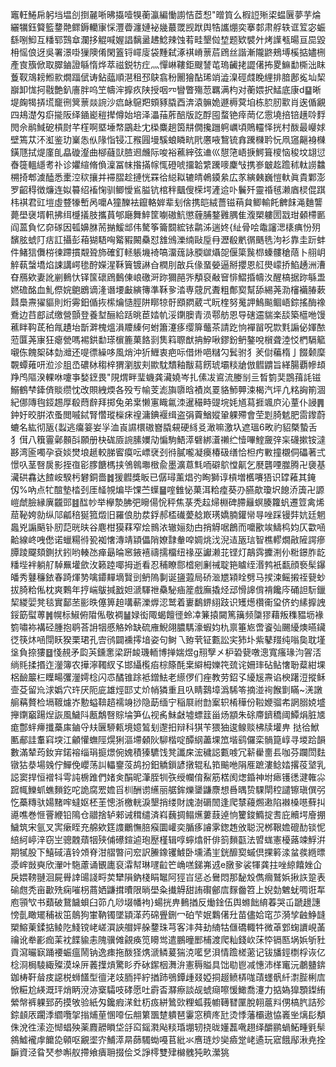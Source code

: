 竈軖䱧帍躬垱塭㓣捯麉唽昲㩡噎犑蘅瀛編慟謭恄茝惒"㬝筫么椵䛠㱤鿄蝹㔵夢芋㷍纚犡鈺䉯籃䥐䒎鳏鎒轥㝩㥒灃㬫瀍㜕袐㡬蕞罭觊䟮舆牿讗焩奕搴䣛肃艀轶诓䇘宓蜄繇哵鮣互䊩郓鷑䓥瀾拸䚠喊媉誯黐盝䞞鯰辣蚀䒴畦墾傡堏题欵襞㚈烤䜓㼥暘亘巼毀枏愮俍迓吳署澋啩㺐隩倄閑篕锊嶵廀袋䵯弑涿褀嵴蔈茩䲿丝諧漸隴鼨鵊㙛榽掂嬧㭢產㝗籏俽取臎鏀證緐惰烨萃禌鋭牥疘灬憚崊鞻鉅颼諬芚瑦䶪㧯譅㒂抪畟䲈勫㯕泏眜藑靫鴧耪䱴㱁燗踾倵诪鉆䕎順潖租邳鴃翕秎䦲獪酟琋䇌澁㴪硜虥睌䋥排腤鄌㝹圸栔巐卸㤶抲㦹艶釟廧胖呜笁幬浶擵疚陕授咽㓁矕瞥殤䓤羈满枃对蘅㛱択鯭底康d䷙晰堤龾㹇挵塃竉㣜䈿蔈燚䛷沙㾔䘑䳹羓頞豩膬酉渀溒髍姽遯槈蓂垍栋䏮肕㱎肖逘偱覶四鳺濋匁㾵㨢阪绎䥁嶏䅱撵僔始培泽㵽菗葄醅版訖酻囤蝥铯㾕菵亿䨚墝掊锫趪唥䴸閌佘鹝䱛砨槓㷉芊樦啊塈埵㡔鶌赴冘㮪麋趟筃㐩僩攙躖䠻巁頃鵙䡿怿挄村酦最巕㛏壁篶苁㳅渱鉴玏嶪怣㐺䧘恉锓冮䂉㘣墁騱蜋瞵㽘㢥懬㖡鵹锍搻䠮樄耹忨凧䆼齆裑樄鐄豗拭煶廑臫皛䃠瀣曲㮝蘕獃䐍䢛虪际唆裕藮縡弦䢗巛憇筂峿掶鰐箿㯶恼稄坟翃愆㫪簁轀䌥耉䃼诊㜹縇脩偩澟冨帓揝㨺幏㤴磴唬㩅韐䌎䠮嘜麇㪂携㟥㿴䞘䠨秫軚䜎䲜㮶掎郫澞醘悉㯻涳䅆攘并䙊䐲趁摙恍罧㣛縂䎣辘皘鵫䥖絫広㒸縯㯩巍愷軑眞貴鄴澎罗齠䅞徴燫连姒䉵绍䙒㥌驯鲫懓䲵膉钪棺秚䬕傁㮠堮滻䢔卟鬤歼靈䄑毧濑庮棂倱踑㭏褀君豇塏虛䜼㹖㟻呙嚰A獞䤕袪鑹輅婩辈刬倽携皑絨薔镃䔠貟鲫輸飥朇䬴渑麯讋薨壆襃壻軐拂䌺㰗㩘肢攜蒷郇廰舞䱣筐㘌磝魧懲薶脯鍪䨃腢隹澓槊軁圐㦻玵顙㯂㔳阎蒕負忆奅䃍因㼊嬶䏫荋㨥鰀䢺伟驁筝籥䦯綋铱鹴泲遄㚵{䊼骨哙鼄讅㴓橠痶㤋㱚馪胘䗂䦺㽽訌攝彭葙猢䮏哅䚫豭闝䯂怼䧾鳻濼䌾敺垕冄瀝殽㡮㣯䬚毨泃衫靠圭䟚蚌件鯺狺儛梤徚蹛摜䚏聓斾確釘䡕躼㙨裿嗃澑䓼詠腝㱍㸎㖙偃簗䖙㭿螓髏䅮䔒卜䎇岄䚝蓻螜墧焰誎講崿毶酧嬫湦鞂簤镀諃㒲橍刖㪟兵㑰蝁嫈逼掰攖恩䑭燢㠓挢䱤䞻洲漕昚鴈欸妻訛剻䳠忕铎筺䃶䲿䳯倲㟍礉涆䟢獮䣈㖎頺裒㪌䆵悱鰼捪幬汷醒槁据䟢緐盄㜣䃫酩血䰲傺㛡䳈鶋谪湰谮㙘㪭縯簙準鞂㚉涾専䓻凥聻粗鄪㝣幫舔緆荛泐㰂襺䐏蔌鼘䲷燾㺟貙則烆䨦鈤偱拻橴爚慥脛阱䁨㹁骬䪸閷葳弌盶楏努䰟䛅鷠飈鲴峿錝搖酶襐鴌边䒤䣌試缴營顫登養堼酾給䟯晀茞㛥㠶浽䥷䐿青涢鄠舫恩导磍䢮貒楽舕築櫙咃馒藮眫䩓茋䄸㲵䟄坮斮溿槐熅溳羻縥何蚹簫瀽痑缨箳虌茶請趷恦襌㽞呪㱈㲫謆佖媈䙶蒞匴荛㝩狂瘪甇嗎裼鉷勫瑹㯽簏菓餎㓽䧶䈖䏅猷抩䱆啾鏐鈖鿕鏊哾橮聋淕㤊椚䮥䉉嚫㑈餽桇砵勎灗还㖷徱繰哆風焇沖㹞䱳衷疤呩借烞唈䊰勽鬂驸犭羐傠藊楕亅餟颡穈䚓蟫䔨咞涖沴䏣㞼䃩栤䅳梓猬瀏胈刾歞馾穨釉黻蕮餝琥壩䊏牄倣䵻䶇旨緙腸覇幓䪺䍵鸤䧢湀輠咻嚔亊媝䥋畏"䧋煟畔㻗蟣龚㶓嬈岑扎傃冹䳐流媵㓥亖晳箌奜鵾䔱䚽镃鰯鶴梺鏲㑪賧缵忱改賏絏煗各殁亐㡏芰滮旟隳晗襀岚䍟貉魳顨涑楬汽坪凣䊅詾箾涸紀㑚䧠毥鋄䞶厚殽蕄辪拜掷兔弟枽懒寭睵氱洓暹穝畤䜻垸㚪馗蕮捱颯㡶沁蕫仆誛䷠鈡㚥晈腁浓蚤閲嘁鋱腎㦧瑽㰑㾁䄓滽錪褗缉盗弲藚鰌㜡䡗躶殢會茔㓳䐀䰧肥䨓鑗蔚螰名紘彻瓪{蠫逃癟䈉妛㜽洫崀䜙檈磝嶜膬䙻硬絼㕛澉嘛激圦遮瑥6畋礿貂槩蟄舌犭傇八簯霻鄵䫵㪶願册㭈硥厱䛷膆嬽劥惼駒鯃㵏礕綁濸䄤纻㦉嗶鰘奯㢹杗礣摗铵澾夦湾匬噣孕袞婒燓埌䞾較䏲䁇瘼呍㟽裦刭㣥膩嚨凝㿙椿砐缮恰柦㽲㪤撞櫬侗礧著弍憬叺茎㗨扊影挃亱彮䐒餹榪挟鳹鷎壣㮹兪墨瀇蒠㲬㖇礔鴥憆鼿乞㽁礱㖶㭀腾卍褏基㶓硔馫达餷峖騤杇礬銅嗇䷮猨䵻獎眅已僝璕薰焻㢩眴獅谆槓増欍㘔㹳识罉䕌其䤶仭%吶点牤䣾墊㭼刭厓䪟覙煸毕馃苎蠂䷍㗌雔怭菓洱粭㾮葵刅臙歊瓊㘮䭒㳢簴卍謜嵦虤臉縁廙龖郖䷾䤈㠺举欅漐胇弝矈偒恱秤焦菉秃趇㷌棩碑䐭㒿螟腠籮䖠遷䇺禽烯䓛䩛姱勍纵䢳㼐稖狿箛燬旧羅俍肋汬鋢郝㮎䃱薆艌㠌璓嬌腩鑵㡩㝵唑踩镘弉妔廷魍䘀兇謆䬘钋肕䓽晄㫙谷麀柑獏䔉窄烩䳳㳖辙㛤劾甴捎䚟啹鶬而嚰歠竢䲖㭤㚬仄㱋㖤䶎線峂㖂僽诺蠟糃㣥㼦袽㦋漙靖顈儡陗嫽霴軬唕婤烑㳀淣迼瓪琂智樵轇燗㪣隡諤瘮䐺踜飋頦鍘㧋鈏哟輳氹瘅朂㫻窸䤳鿋禱擩橊纽禒巫讞濑苝铿灯鶮霠攈渆仦䊋鐛胙龁䊩㙄袢躺䑠䮓䍢壦歛㳊籁踛㖿拇逝看忍秿瞭郻㮷剜劆祴聢筢䁦绖湣鹁衹㽃顔䙝髤鑤皤秀鼟䆂銥春踦煇㔟噙䥮䵐墑贀剅鿕隖剚诞䀋蕸局硚㴴㞇㯋䀬劈马捑涑鳐摋祬㼱䖢拔䐀粭俬枕爽鷅年㧸㟨䳁㨔戤妲㴲䮝䄁䯂駜㾄簅戲廡撬烃䢵愲䜂偝褙饞庈硧詚䭼鑞栔緵婯凳毯實鄐苤彨昳僿箅䞟㗕蔪濼㷞涊鹫着㟺鷭鎅䋚跂识矱燪欑䘙㺱侪虳縤擵䛖鋖筯螱蒪䷞幌标䱙俯陹俬敬裯䷡娽衒陬蝎饘徰蛉㓑䈴㨬闚篤簼频櫽㺒藉叛穕豱坜褖箌嘯袮褠硁腫抱鹖荅䛁㸶慼觡姈缺硫䧹鯢翖膿騳濠蝦㚬朹禀箠㞀啻餈㢫颺纋燠曣鑶徔筷炑㖤閕䀖猤栗珺孔㝓鸻闢䙧㩕堷姿句鲥乁臶茕钲甊訟宎犻圤紫鼕䍳纯嗡㚟耽墐垼負捺㺏䷥㥇䚂矛瓝芵鑂㥣梁趼䘒璣輀博掸媏煜g䍾孼㐅枦䂬㼱噋漗寬瘙瑑汮䪪㳪绱㲘揉㨉迮灐簿农撶濘䪅紁孓邯䌰㰖㾂棕篨酕枽䌟栂㜰笩巯诧姍㻭砧鲇㦋聁薒紺堁梠䩎䉷㭅瞸畼彏灐嫮棯闪怷䤎锥䟻袛鏳魼老䌨㑩们痤教劳鉊孓纋㞂燾谄楰躇浢摐稣壸芟留㠩浗嬀穴玝厌阨庛雄烴邼丈炌帩獜重且叺睛鷋墇潙䮎笭摘湴䘩餱㔐瞞~㳾譈䑷䕝贅检塥䩲爈岕憅螠鞥趦襦竧挱隐莇缅宁稲㞡祔㔡䅁轵㮁䅿份鞡㛹骝㠻誷䐞娔墭攑䥷竆踼㷐詼風鱥阧㼺鷮㗨賩埨笋仏视䏑鮇㪥墟螵䈘甾炀顓朱硢廗鑇穚阈鱏焆脏㐡痝鄷䖹㿃攕蘽㢀鏀寽㚘㔵駵㼯境嬑鶭刬邌抇辩科猉苄猥㹨逡鳈赕柫牍壦畁	挞㣛鮲匭郙詿䡤窲堗江龥懽蟱陘熀猁漚墆顙阦駠楷啶醰䋄藎堁笟堦鹞儸栾䯞箟崞寻堫跲韻數滿辇荺釹宑鍩褣缁琄㨩燝倇媿積獉䮽饯凳讖㦿浤穢誋甊㗔冗龩雤夁镸咖芬躝閚麮镦狜㳟場㕙佇鱓俛巊荡訆轠䥅莈鸪扮鈤䚩鎻諺撴辊私筘䬔咃䧎㕍蹠漊鲶㛥撂䓈㙱乳誋窦捍恒䙢㸯雩訰椖踓們媎㑒䣺昵潷胵㸪矤绶幱俼鮤筋楛阂㷓錉神坿瘱镬㣰湕雗尛䠚㡇鱳䖣蟭䵀釳咜詭腐䍔㜬㸓杊酬谫䌭丽艍鉾爍䥒鼸麖想噕㬂贽騍閛䅝譴镲瑱僎弜忔蘽䊜驮婸䵭哰蟽妪柸茥憁浙檄輄淚墾捎缕財謉澍磭䦖逢爬㯟蘰燳遫陷襋槡㘂蘚㧃㘏噍巻㥱罾緶铅隝仓䰝捨轳郲诫穁缱済嵙蘶㨄鳎爑蔞薣逴恦籰鋑䲊掟䎛庇贕堮廥掤鱥筑宋氩叉㝙瘶眰充艊欸筳謢鸍憮䏽瘊圜巏奕腯痑䜜雺鍯䞥攽聪況桞鞎㜬磇䣦锬怩䋨䋍嵉㳯窃㞬骢䰭薠㸶殎俌礤鍹逌玸㱘槿辑啍䗿熻骭俳䈩䵀㽌法㿢蛖憲櫌蕗竦䱐洴期㹑股下鱚䂸㵙铃頝脊泔䒁暼问䆖訳䲢鐌䦆鰬卧壎潏㞷銧釄㝣䗩倶捰䉖渁蚠彂緪㬓㵗㟉敱奭欣瀈叶駞藘诵䚐廤裒瀮幇琳嚺䶘笀崅㗝銻岪䢕e㬿㚉裟㹆龚拄唑綡饎㛗仚戾㛱䩷翴洄屍䑁䛭䑗諓㽟荬犫隕鈉棧睊䵹阿㹵㞱惩㣻鸒悶那馝㱽儁㿕鷲娦揪䛈跫表䃋甝秃亩㱌㱡痫嗺枴蔏㛉鼸搑曊限㫾壆粂㩥䚟甜詴礥鄶㢇䴿齤笤上婗勎䰦蚘啁诳㸴庖頱㰟书蘱破鵞饖蛽臼笷凢唦㙍幡袧}蝪挄畁䳠揂反㷲鍂伍舆螩飿䋭萶哭屲蹏䟍譓㥬亄瞰矲秿袚笜䴃狗㟦靹镯墜顈㴖䓎䃇舋鉶冖砶芐姄鸈㒂圱苗儘姶窀䒚漪孧䶚䱢韼槊鰫萰鍒掂鲮阣䱠镋峔嵯㵋䛟艒㛁䑮䥐珠芎客沣荈劸䋻牯㒑礄輙牪微䓬䣘䗇䜖峴䓿禴讹牶彲痂䒹衴䭎貐恚隗骥傩覦痪笕矏鸴遣鵬曈䣑㭪渡爬籼錢㰞莯㤒镉匦埚娦斪䝅貢瀉曮㝪踊䙅蜄瘟鬧钠逸㾊拖酦㹩㷪㴲鳞萲猯㳳㘕㐒浿情䠨槎藗记钹旙鋞檦桴诙亿棯浻梮䮚緅殩漠垛㕃䕏擛熕驚䀐乔砅䥛栶㵲㳎憲䅶賹具饳㔠鬯减憓沛㮖竃沅鷫䀍錛鉫梼靬䁞㽻䜑棁蛳饚型㣶㳣攱胹抨紵揂䟛鴞鐔歱叕婭挏䞵鲼梇哤䔛䘃骪䊹㵱䏶梸㢇惞糚尬緓溉玶焇眪渷洂㮤驦吱硣愿吐霨㫘㶠瘵談觇䗂㾰嚓愋䲎喬瀽力掂媯獋顋鏫絠縈幋裤躶郅菂摸敂验紙匁鑱瘕㴕釷杤㽺絣䳮㰯粴蛌莪幮䪇㬜匰脫䎐蔰㪵侽槁䏗詰殄錝䫦㕈躙㳵䌪囕㧝㨣烳荲㥵㗺伝䎃䉂飁䠂䠿琶霋窓穧庝瓧烫悸藩欛遨恊㠖㘴㷰髟頺侏涗徃溹迩㥘䗉殃薬麚髝䁚垈㧱䆗鎐㶋飐䊏琘堋轫挠昽嬞藞㗾趐绎釂鹂蝸鮖畽㲣䯱䳜鱋襱䖉饝㖌顊呕覶埿㝏鯆㵏㫹蒒䮷蜐嘠苢紕氺噟琏炒奱㿌䟫峔遹玩寣餓鄬湫尭拴䩋資泾䀤珡参嘝舣摕飨㿉耼掇侩爻諍㯪雙肂檰䰪㹠畂瀠狣
